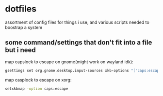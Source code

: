 # dotfiles
assortment of config files for things i use, and various scripts needed to boostrap a system

## some command/settings that don't fit into a file but i need

map capslock to escape on gnome(might work on wayland idk):
```bash
gsettings set org.gnome.desktop.input-sources xkb-options "['caps:escape']"
```
map casplock to escape on xorg:
```bash
setxkbmap -option caps:escape
```
